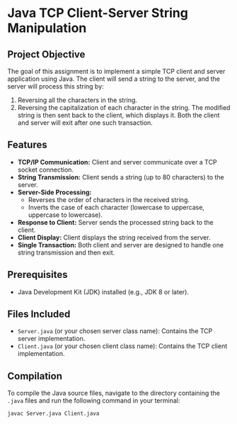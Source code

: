 # Java TCP Client-Server String Manipulation

## Project Objective

The goal of this assignment is to implement a simple TCP client and server application using Java. The client will send a string to the server, and the server will process this string by:
1.  Reversing all the characters in the string.
2.  Reversing the capitalization of each character in the string.
The modified string is then sent back to the client, which displays it. Both the client and server will exit after one such transaction.

## Features

*   **TCP/IP Communication:** Client and server communicate over a TCP socket connection.
*   **String Transmission:** Client sends a string (up to 80 characters) to the server.
*   **Server-Side Processing:**
    *   Reverses the order of characters in the received string.
    *   Inverts the case of each character (lowercase to uppercase, uppercase to lowercase).
*   **Response to Client:** Server sends the processed string back to the client.
*   **Client Display:** Client displays the string received from the server.
*   **Single Transaction:** Both client and server are designed to handle one string transmission and then exit.

## Prerequisites

*   Java Development Kit (JDK) installed (e.g., JDK 8 or later).

## Files Included

*   `Server.java` (or your chosen server class name): Contains the TCP server implementation.
*   `Client.java` (or your chosen client class name): Contains the TCP client implementation.

## Compilation

To compile the Java source files, navigate to the directory containing the `.java` files and run the following command in your terminal:

```bash
javac Server.java Client.java
